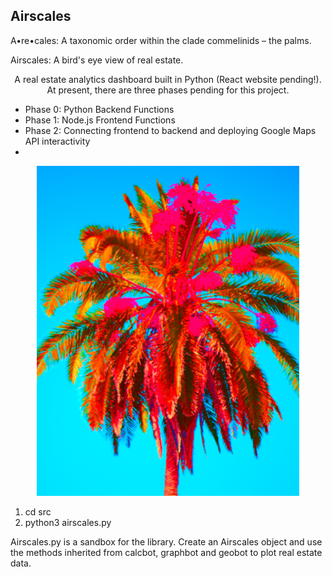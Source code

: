 ## Airscales

A•re•cales: A taxonomic order within the clade commelinids – the palms.

Airscales: A bird's eye view of real estate.

<p align="center">
A real estate analytics dashboard built in Python (React website pending!). At present, there are three phases pending for this project.
  <ul>
    <li> Phase 0: Python Backend Functions </li>
    <li> Phase 1: Node.js Frontend Functions </li>
    <li> Phase 2: Connecting frontend to backend and deploying Google Maps API interactivity <li>
  </ul>
</p>

<p align="center">
  <img src="assets/arescales.jpg" style="height: 55vw; min-width: 420px;" />
</p>

1. cd src
2. python3 airscales.py

Airscales.py is a sandbox for the library. Create an Airscales object and use the methods inherited from calcbot, graphbot and geobot to plot real estate data.
